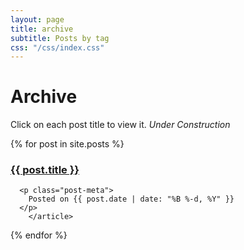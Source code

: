 ```yaml
---
layout: page
title: archive
subtitle: Posts by tag
css: "/css/index.css"
---
```


# Archive
Click on each post title to view it.
_Under Construction_

<div class="posts-list">
  {% for post in site.posts %}
      <article class="post-preview">
      <a href="{{ post.url | prepend: site.baseurl }}">
  	  <h3 class="post-title">{{ post.title }}</h3>
      </a>  
  
      <p class="post-meta">
        Posted on {{ post.date | date: "%B %-d, %Y" }}
      </p>      
        </article>
  {% endfor %}
</div>
